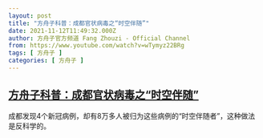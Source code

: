 ```yaml
---
layout: post
title: "方舟子科普：成都官状病毒之“时空伴随”"
date: 2021-11-12T11:49:32.000Z
author: 方舟子官方频道 Fang Zhouzi - Official Channel
from: https://www.youtube.com/watch?v=wTymyz22BRg
tags: [ 方舟子 ]
categories: [ 方舟子 ]
---
```

<!--1636717772000-->
[方舟子科普：成都官状病毒之“时空伴随”](https://www.youtube.com/watch?v=wTymyz22BRg)
------

<div>
成都发现4个新冠病例，却有8万多人被归为这些病例的“时空伴随者”，这种做法是反科学的。
</div>
